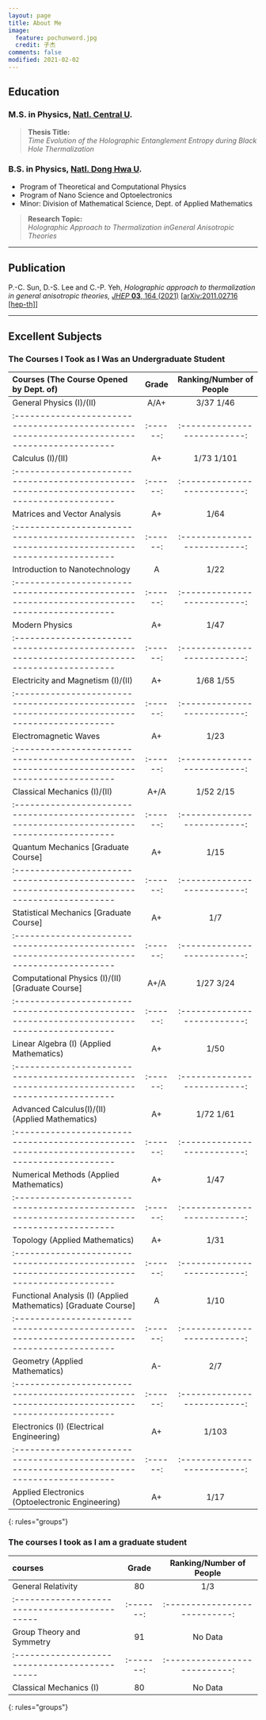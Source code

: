 ```yaml
---
layout: page
title: About Me
image:
  feature: pochunword.jpg
  credit: 子杰
comments: false
modified: 2021-02-02
---
```

## Education
### M.S. in Physics, [Natl. Central U](https://www.phy.ncu.edu.tw/en/%E9%A6%96%E9%A0%81-english/).

> **Thesis Title:** <br />
*Time Evolution of the Holographic Entanglement Entropy during Black Hole Thermalization*


### B.S. in Physics, [Natl. Dong Hwa U](https://phys.ndhu.edu.tw/).
- Program of Theoretical and Computational Physics
- Program of Nano Science and Optoelectronics
- Minor: Division of Mathematical Science, Dept. of Applied Mathematics

> **Research Topic:** <br />
*Holographic Approach to Thermalization inGeneral Anisotropic Theories*

---

## Publication
P.-C. Sun, D.-S. Lee and C.-P. Yeh, *Holographic approach to thermalization in general anisotropic theories,* [*JHEP* **03**, 164 (2021)](https://doi.org/10.1007/JHEP03(2021)164) [[arXiv:2011.02716 [hep-th]](https://inspirehep.net/literature/1828509)]

---

## Excellent Subjects
### The Courses I Took as I Was an Undergraduate Student

| Courses (The Course Opened by Dept. of)                                                     |  Grade |  Ranking/Number of People  |
|:------------------------------------------------------------------------------------------- |:------:|:--------------------------:|
|General Physics (I)/(II)                                                                     |  A/A+  |  3/37  1/46                | 
|:------------------------------------------------------------------------------------------- |:------:|:--------------------------:|
|Calculus (I)/(II)                                                                            |A+      |  1/73   1/101              |
|:------------------------------------------------------------------------------------------- |:------:|:--------------------------:|
|Matrices and Vector Analysis                                                                 | A+     | 1/64                       |
|:------------------------------------------------------------------------------------------- |:------:|:--------------------------:|
|Introduction to Nanotechnology                                                               | A      | 1/22                       |
|:------------------------------------------------------------------------------------------- |:------:|:--------------------------:|
|Modern Physics                                                                               |  A+    | 1/47                       |
|:------------------------------------------------------------------------------------------- |:------:|:--------------------------:|
|Electricity and Magnetism (I)/(II)                                                           | A+     | 1/68   1/55                |
|:------------------------------------------------------------------------------------------- |:------:|:--------------------------:|
|Electromagnetic Waves                                                                        | A+     | 1/23                       |
|:------------------------------------------------------------------------------------------- |:------:|:--------------------------:|
|Classical Mechanics (I)/(II)                                                                 |  A+/A  | 1/52  2/15                 |
|:------------------------------------------------------------------------------------------- |:------:|:--------------------------:|
|Quantum Mechanics [Graduate Course]                                                          | A+     | 1/15                       |
|:------------------------------------------------------------------------------------------- |:------:|:--------------------------:|
|Statistical Mechanics [Graduate Course]                                                      | A+     | 1/7                        |
|:------------------------------------------------------------------------------------------- |:------:|:--------------------------:|
|Computational Physics (I)/(II) [Graduate Course]                                             | A+/A   | 1/27    3/24               |
|:------------------------------------------------------------------------------------------- |:------:|:--------------------------:|
|Linear Algebra (I) (Applied Mathematics)                                                     | A+     | 1/50                       |
|:------------------------------------------------------------------------------------------- |:------:|:--------------------------:|
|Advanced Calculus(I)/(II) (Applied Mathematics)                                              | A+     | 1/72  1/61                 |
|:------------------------------------------------------------------------------------------- |:------:|:--------------------------:|
|Numerical Methods (Applied Mathematics)                                                      | A+     | 1/47                       |
|:------------------------------------------------------------------------------------------- |:------:|:--------------------------:|
|Topology (Applied Mathematics)                                                               | A+     | 1/31                       |
|:------------------------------------------------------------------------------------------- |:------:|:--------------------------:|
|Functional Analysis (I) (Applied Mathematics) [Graduate Course]                              | A      | 1/10                       |
|:------------------------------------------------------------------------------------------- |:------:|:--------------------------:|
|Geometry (Applied Mathematics)                                                               | A-     | 2/7                        |
|:------------------------------------------------------------------------------------------- |:------:|:--------------------------:|
|Electronics (I) (Electrical Engineering)                                                     | A+     |   1/103                    |
|:------------------------------------------------------------------------------------------- |:------:|:--------------------------:|
|Applied Electronics (Optoelectronic Engineering)                                             | A+     |  1/17                      |
{: rules="groups"}

### The courses I took as I am a graduate student

|  courses                                     |  Grade  |   Ranking/Number of People  |
|:-------------------------------------------- |:-------:|:---------------------------:|
|General Relativity                            |  80     | 1/3                         |
|:-------------------------------------------- |:-------:|:---------------------------:|
|Group Theory and Symmetry                     |  91     |   No Data                   |
|:-------------------------------------------- |:-------:|:---------------------------:|
|Classical Mechanics (I)                       |  80     |   No Data                   |
{: rules="groups"}
